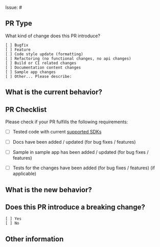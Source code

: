 Issue: #
<!-- Link to relevant issue. All PRs should be asociated with an issue -->

## PR Type
What kind of change does this PR introduce?

<!-- Please check the one that applies to this PR using "x". -->
```
[ ] Bugfix
[ ] Feature
[ ] Code style update (formatting)
[ ] Refactoring (no functional changes, no api changes)
[ ] Build or CI related changes
[ ] Documentation content changes
[ ] Sample app changes
[ ] Other... Please describe:
```


## What is the current behavior?
<!-- Please describe the current behavior that you are modifying, or link to a relevant issue. -->


## PR Checklist
Please check if your PR fulfills the following requirements:

- [ ] Tested code with current [supported SDKs](../readme.md#supported)
- [ ] Docs have been added / updated (for bug fixes / features)
- [ ] Sample in sample app has been added / updated (for bug fixes / features)
- [ ] Tests for the changes have been added (for bug fixes / features) (if applicable)


## What is the new behavior?


## Does this PR introduce a breaking change?
```
[ ] Yes
[ ] No
```

<!-- If this PR contains a breaking change, please describe the impact and migration path for existing applications below. 
     Please note that breaking changes are likely to be rejected -->


## Other information
